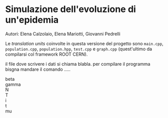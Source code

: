 # Simulazione dell'evoluzione di un'epidemia <!-- omit in toc -->

Autori: Elena Calzolaio, Elena Mariotti, Giovanni Pedrelli

Le *translation units* coinvolte in questa versione del progetto sono `main.cpp`, `population.cpp`, `population.hpp`, `test.cpp` e `graph.cpp` (quest'ultimo da compilarsi col framework ROOT CERN).




il file dove scrivere i dati si chiama blabla.
per compilare il programma bisgna mandare il comando
.....

beta  
gamma  
N  
T  
i  
t  
mu  